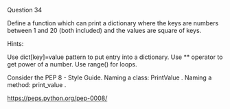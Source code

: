 Question 34

Define a function which can print a dictionary where the keys are numbers between 1 and 20 
(both included) and the values are square of keys.

Hints:

Use dict[key]=value pattern to put entry into a dictionary. Use ** operator to get power of a number. Use range() for loops.

Consider the PEP 8 - Style Guide. Naming a class: PrintValue . Naming a method: print_value .

https://peps.python.org/pep-0008/
